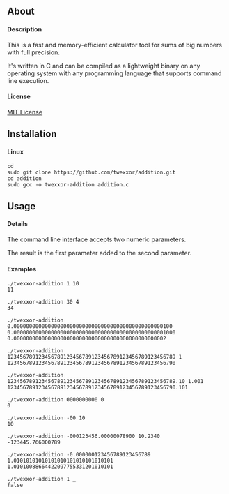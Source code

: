 ## About

#### Description
This is a fast and memory-efficient calculator tool for sums of big numbers with full precision.

It's written in C and can be compiled as a lightweight binary on any operating system with any programming language that supports command line execution.

#### License
[MIT License](https://github.com/twexxor/addition/blob/main/LICENSE)

## Installation

#### Linux
``` console
cd
sudo git clone https://github.com/twexxor/addition.git
cd addition
sudo gcc -o twexxor-addition addition.c
```

## Usage

#### Details

The command line interface accepts two numeric parameters.

The result is the first parameter added to the second parameter.

#### Examples

``` console
./twexxor-addition 1 10
11

./twexxor-addition 30 4
34

./twexxor-addition 0.000000000000000000000000000000000000000000000000100 0.0000000000000000000000000000000000000000000000001000
0.0000000000000000000000000000000000000000000000002

./twexxor-addition 123456789123456789123456789123456789123456789123456789 1
123456789123456789123456789123456789123456789123456790

./twexxor-addition 123456789123456789123456789123456789123456789123456789.10 1.001
123456789123456789123456789123456789123456789123456790.101

./twexxor-addition 0000000000 0
0

./twexxor-addition -00 10
10

./twexxor-addition -000123456.00000078900 10.2340
-123445.766000789

./twexxor-addition -0.000000123456789123456789 1.01010101010101010101010101010101
1.01010088664422097755331201010101

./twexxor-addition 1 _
false
